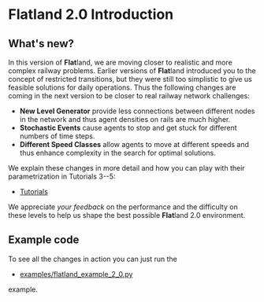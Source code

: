 Flatland 2.0 Introduction
=========================

## What's new?

In this version of **Flat**land, we are moving closer to realistic and more complex railway problems. 
Earlier versions of **Flat**land introduced you to the concept of restricted transitions, but they were still too simplistic to give us feasible solutions for daily operations. 
Thus the following changes are coming in the next version to be closer to real railway network challenges:

- **New Level Generator** provide less connections between different nodes in the network and thus agent densities on rails are much higher.
- **Stochastic Events** cause agents to stop and get stuck for different numbers of time steps.
- **Different Speed Classes** allow agents to move at different speeds and thus enhance complexity in the search for optimal solutions.


We explain these changes in more detail and how you can play with their parametrization in Tutorials 3--5:
* [Tutorials](https://gitlab.aicrowd.com/flatland/flatland/tree/master/docs/tutorials)

We appreciate *your feedback* on the performance and the difficulty on these levels to help us shape the best possible **Flat**land 2.0 environment.

## Example code

To see all the changes in action you can just run the 
* [examples/flatland_example_2_0.py](https://gitlab.aicrowd.com/flatland/flatland/blob/master/examples/flatland_2_0_example.py) 

example.
